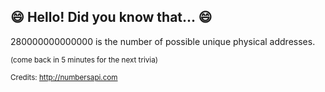 ## :smile: Hello! Did you know that... :smile:
280000000000000 is the number of possible unique physical addresses.

<sup>(come back in 5 minutes for the next trivia)</sup>


<sup>Credits: http://numbersapi.com</sup>
